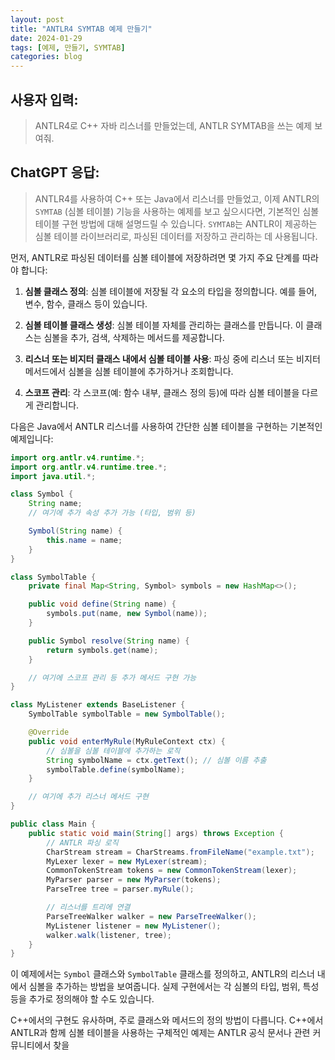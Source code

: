 ```yaml
---
layout: post
title: "ANTLR4 SYMTAB 예제 만들기"
date: 2024-01-29
tags: [예제, 만들기, SYMTAB]
categories: blog
---
```


## 사용자 입력:
> ANTLR4로 C++ 자바 리스너를 만들었는데, ANTLR SYMTAB을 쓰는 예제 보여줘.

## ChatGPT 응답:
> ANTLR4를 사용하여 C++ 또는 Java에서 리스너를 만들었고, 이제 ANTLR의 `SYMTAB` (심볼 테이블) 기능을 사용하는 예제를 보고 싶으시다면, 기본적인 심볼 테이블 구현 방법에 대해 설명드릴 수 있습니다. `SYMTAB`는 ANTLR이 제공하는 심볼 테이블 라이브러리로, 파싱된 데이터를 저장하고 관리하는 데 사용됩니다.

먼저, ANTLR로 파싱된 데이터를 심볼 테이블에 저장하려면 몇 가지 주요 단계를 따라야 합니다:

1. **심볼 클래스 정의**: 심볼 테이블에 저장될 각 요소의 타입을 정의합니다. 예를 들어, 변수, 함수, 클래스 등이 있습니다.

2. **심볼 테이블 클래스 생성**: 심볼 테이블 자체를 관리하는 클래스를 만듭니다. 이 클래스는 심볼을 추가, 검색, 삭제하는 메서드를 제공합니다.

3. **리스너 또는 비지터 클래스 내에서 심볼 테이블 사용**: 파싱 중에 리스너 또는 비지터 메서드에서 심볼을 심볼 테이블에 추가하거나 조회합니다.

4. **스코프 관리**: 각 스코프(예: 함수 내부, 클래스 정의 등)에 따라 심볼 테이블을 다르게 관리합니다.

다음은 Java에서 ANTLR 리스너를 사용하여 간단한 심볼 테이블을 구현하는 기본적인 예제입니다:

```java
import org.antlr.v4.runtime.*;
import org.antlr.v4.runtime.tree.*;
import java.util.*;

class Symbol {
    String name;
    // 여기에 추가 속성 추가 가능 (타입, 범위 등)

    Symbol(String name) {
        this.name = name;
    }
}

class SymbolTable {
    private final Map<String, Symbol> symbols = new HashMap<>();

    public void define(String name) {
        symbols.put(name, new Symbol(name));
    }

    public Symbol resolve(String name) {
        return symbols.get(name);
    }

    // 여기에 스코프 관리 등 추가 메서드 구현 가능
}

class MyListener extends BaseListener {
    SymbolTable symbolTable = new SymbolTable();

    @Override
    public void enterMyRule(MyRuleContext ctx) {
        // 심볼을 심볼 테이블에 추가하는 로직
        String symbolName = ctx.getText(); // 심볼 이름 추출
        symbolTable.define(symbolName);
    }

    // 여기에 추가 리스너 메서드 구현
}

public class Main {
    public static void main(String[] args) throws Exception {
        // ANTLR 파싱 로직
        CharStream stream = CharStreams.fromFileName("example.txt");
        MyLexer lexer = new MyLexer(stream);
        CommonTokenStream tokens = new CommonTokenStream(lexer);
        MyParser parser = new MyParser(tokens);
        ParseTree tree = parser.myRule();

        // 리스너를 트리에 연결
        ParseTreeWalker walker = new ParseTreeWalker();
        MyListener listener = new MyListener();
        walker.walk(listener, tree);
    }
}
```

이 예제에서는 `Symbol` 클래스와 `SymbolTable` 클래스를 정의하고, ANTLR의 리스너 내에서 심볼을 추가하는 방법을 보여줍니다. 실제 구현에서는 각 심볼의 타입, 범위, 특성 등을 추가로 정의해야 할 수도 있습니다.

C++에서의 구현도 유사하며, 주로 클래스와 메서드의 정의 방법이 다릅니다. C++에서 ANTLR과 함께 심볼 테이블을 사용하는 구체적인 예제는 ANTLR 공식 문서나 관련 커뮤니티에서 찾을

